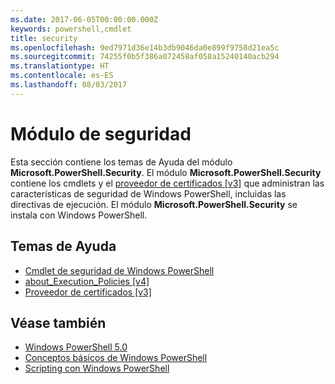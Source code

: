 ```yaml
---
ms.date: 2017-06-05T00:00:00.000Z
keywords: powershell,cmdlet
title: security
ms.openlocfilehash: 9ed7971d36e14b3db9046da0e899f9758d21ea5c
ms.sourcegitcommit: 74255f0b5f386a072458af058a15240140acb294
ms.translationtype: HT
ms.contentlocale: es-ES
ms.lasthandoff: 08/03/2017
---
```

# <a name="security-module"></a>Módulo de seguridad
Esta sección contiene los temas de Ayuda del módulo **Microsoft.PowerShell.Security**. El módulo **Microsoft.PowerShell.Security** contiene los cmdlets y el [proveedor de certificados [v3]](https://technet.microsoft.com/en-us/library/3f743541-d0c6-4670-809a-b16fb01f7c4d) que administran las características de seguridad de Windows PowerShell, incluidas las directivas de ejecución. El módulo **Microsoft.PowerShell.Security** se instala con Windows PowerShell.

## <a name="help-topics"></a>Temas de Ayuda
- [Cmdlet de seguridad de Windows PowerShell](http://go.microsoft.com/fwlink/?LinkID=245860)
- [about_Execution_Policies [v4]](https://technet.microsoft.com/en-us/library/347708dc-1515-4d74-978b-8334603472e6)
- [Proveedor de certificados [v3]](https://technet.microsoft.com/en-us/library/3f743541-d0c6-4670-809a-b16fb01f7c4d)

## <a name="see-also"></a>Véase también
- [Windows PowerShell 5.0](../core-powershell/core-modules/Windows-PowerShell-5.0.md)
- [Conceptos básicos de Windows PowerShell](https://technet.microsoft.com/en-us/library/4b75f1e4-f327-48f3-92ab-bf5435094d41)
- [Scripting con Windows PowerShell](../getting-started/fundamental/Scripting-with-Windows-PowerShell.md)

